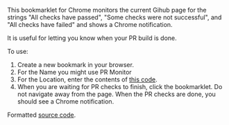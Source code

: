 This bookmarklet for Chrome monitors the current Gihub page for the strings "All checks have passed",
"Some checks were not successful", and "All checks have failed" and shows a Chrome notification.

It is useful for letting you know when your PR build is done.

To use:

1. Create a new bookmark in your browser.
2. For the Name you might use PR Monitor
3. For the Location, enter the contents of [this code](https://raw.githubusercontent.com/JonathanAquino/misc-scripts/master/pr-monitor/pr-monitor.bookmarklet.js).
4. When you are waiting for PR checks to finish, click the bookmarklet. Do not navigate away from the page. When the PR checks are done, you should see a Chrome notification.

Formatted [source code](https://github.com/JonathanAquino/misc-scripts/blob/master/pr-monitor/pr-monitor.js).

